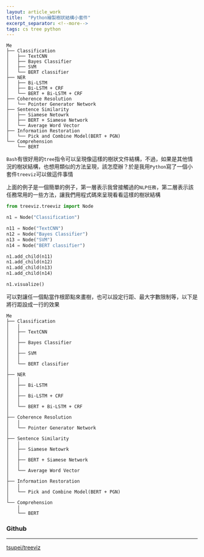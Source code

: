 ```yaml
---
layout: article_work
title:  "Python繪製樹狀結構小套件"
excerpt_separator: <!--more-->
tags: cs tree python
---
```

```console
Me
├── Classification
│   ├── TextCNN
│   ├── Bayes Classifier
│   ├── SVM
│   └── BERT classifier
├── NER
│   ├── Bi-LSTM
│   ├── Bi-LSTM + CRF
│   └── BERT + Bi-LSTM + CRF
├── Coherence Resolution
│   └── Pointer Generator Network
├── Sentence Similarity
│   ├── Siamese Netowrk
│   ├── BERT + Siamese Network
│   └── Average Word Vector
├── Information Restoration
│   └── Pick and Combine Model(BERT + PGN)
└── Comprehension
    └── BERT
```
<!--more-->

`Bash`有很好用的`tree`指令可以呈現像這樣的樹狀文件結構，不過，如果是其他情況的樹狀結構，也想用類似的方法呈現，該怎麼辦？於是我用`Python`寫了一個小套件`treeviz`可以做這件事情

上面的例子是一個簡單的例子，第一層表示我曾接觸過的`NLP任務`，第二層表示該任務常用的一些方法，讓我們用程式碼來呈現看看這樣的樹狀結構

```python
from treeviz.treeviz import Node

n1 = Node("Classification")

n11 = Node("TextCNN")
n12 = Node("Bayes Classifier")
n13 = Node("SVM")
n14 = Node("BERT classifier")

n1.add_child(n11)
n1.add_child(n12)
n1.add_child(n13)
n1.add_child(n14)

n1.visualize()
```

可以對讓任一個點當作根節點來畫樹，也可以設定行距、最大字數限制等，以下是將行距設成一行的效果

```console
Me
├── Classification
│   │
│   ├── TextCNN
│   │
│   ├── Bayes Classifier
│   │
│   ├── SVM
│   │
│   └── BERT classifier
│
├── NER
│   │
│   ├── Bi-LSTM
│   │
│   ├── Bi-LSTM + CRF
│   │
│   └── BERT + Bi-LSTM + CRF
│
├── Coherence Resolution
│   │
│   └── Pointer Generator Network
│
├── Sentence Similarity
│   │
│   ├── Siamese Netowrk
│   │
│   ├── BERT + Siamese Network
│   │
│   └── Average Word Vector
│
├── Information Restoration
│   │
│   └── Pick and Combine Model(BERT + PGN)
│
└── Comprehension
    │
    └── BERT
```

### Github
---
[tsupei/treeviz](https://github.com/tsupei/treeviz)



